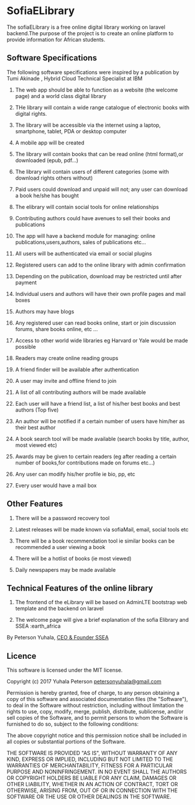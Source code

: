 SofiaELibrary
=============

The sofiaELibrary is a free online digital library working on laravel backend.The purpose of the project is to create an online platform to provide information for African students. 

Software Specifications
--------------------------------------------------------------------------------------------------------------
 The following software specifications were inspired by a publication by Tumi Akinade , Hybrid Cloud Technical Specialist at IBM
1. The web app should be able to function as a website (the welcome page) and a world class digital library

1. THe library will contain a wide range catalogue of electronic books with digital rights.

1. The library will be accessible via the internet using a laptop, smartphone, tablet, PDA or desktop computer

1. A mobile app will be created

1. The library will contain books that can be read online (html format),or downloaded (epub, pdf...)

1. The library will contain users of different categories (some with download rights others without)

1. Paid users could download and unpaid will not; any user can download a book he/she has bought

1. The elibrary will contain social tools for online relationships

1. Contributing authors could have avenues to sell their books and publications

1. The app will have a backend module for managing: online publications,users,authors, sales of publications etc...

1. All users will be authenticated via email or social plugins

1. Registered users can add to the online library with admin confirmation

1. Depending on the publication, download may be restricted until after payment

1. Individual users and authors will have their own profile pages and mail boxes

1. Authors may have blogs

1. Any registered user can read books online, start or join discussion forums, share books online, etc ...

1. Access to other world wide libraries eg Harvard or Yale would be made possible

1. Readers may create online reading groups

1. A friend finder will be available after authentication

1. A user may invite and offline friend to join

1. A list of all contributing authors will be made available

1. Each user will have a friend list, a list of his/her best books and best authors (Top five)

1. An author will be notified if a certain number of users have him/her as their best author

1. A book search tool will be made available (search books by title, author, most viewed etc)

1. Awards may be given to certain readers (eg after reading a certain number of books,for contributions made on forums etc...)

1. Any user can modify his/her profile ie bio, pp, etc

1. Every user would have a mail box

Other Features
---------------
1. There will be a password recovery tool

1. Latest releases will be made known via sofiaMail, email, social tools etc

1. There will be a book recommendation tool ie similar books can be recommended a user viewing a book

1. There will be a hotlist of books (ie most viewed)

1. Daily newspapers may be made available

Technical Features of the online library
-----------------------------------------
1. The frontend of the eLibrary will be based on AdminLTE bootstrap web template and the backend on laravel

1. The welcome page will give a brief explanation of the sofia Elibrary and SSEA :earth_africa


By Peterson Yuhala, [CEO & Founder SSEA](#)

## Licence

This software is licensed under the MIT license.

  Copyright (c) 2017 Yuhala Peterson <petersonyuhala@gmail.com>

  Permission is hereby granted, free of charge, to any person obtaining a copy
  of this software and associated documentation files (the "Software"), to deal
  in the Software without restriction, including without limitation the rights
  to use, copy, modify, merge, publish, distribute, sublicense, and/or sell
  copies of the Software, and to permit persons to whom the Software is
  furnished to do so, subject to the following conditions:

  The above copyright notice and this permission notice shall be included in
  all copies or substantial portions of the Software.

  THE SOFTWARE IS PROVIDED "AS IS", WITHOUT WARRANTY OF ANY KIND, EXPRESS OR
  IMPLIED, INCLUDING BUT NOT LIMITED TO THE WARRANTIES OF MERCHANTABILITY,
  FITNESS FOR A PARTICULAR PURPOSE AND NONINFRINGEMENT. IN NO EVENT SHALL THE
  AUTHORS OR COPYRIGHT HOLDERS BE LIABLE FOR ANY CLAIM, DAMAGES OR OTHER
  LIABILITY, WHETHER IN AN ACTION OF CONTRACT, TORT OR OTHERWISE, ARISING FROM,
  OUT OF OR IN CONNECTION WITH THE SOFTWARE OR THE USE OR OTHER DEALINGS IN
  THE SOFTWARE.


